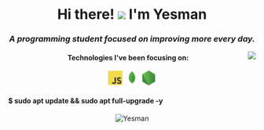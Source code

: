 <h1 align="center">
	Hi there! 
	<img 
        src="https://raw.githubusercontent.com/kaueMarques/kaueMarques/master/hi.gif" 
        width="30px"
    >
    I'm Yesman
</h1>

<h3 align="center">
	<i>A programming student focused on improving more every day.</i>
</h3>

<img align="right" src="https://github-readme-stats.vercel.app/api/top-langs/?username=yesmanic&layout=compact&bg_color=0D1117&hide_border=true&title_color=FFFFFF&text_color=FFFFFF" />

<h4 align="center">Technologies I've been focusing on:</h4>

<p align="center">
<code><img height="30" src="https://raw.githubusercontent.com/devicons/devicon/master/icons/javascript/javascript-original.svg"></code>
<code><img height="30" src="https://raw.githubusercontent.com/devicons/devicon/master/icons/mongodb/mongodb-original.svg"></code>
<code><img height="30" src="https://raw.githubusercontent.com/devicons/devicon/master/icons/nodejs/nodejs-original.svg"></code>   
</p>

#### $ sudo apt update && sudo apt full-upgrade -y
<p align="center">
	<img 
		src="https://github-readme-stats.vercel.app/api?username=yesmanic&show_icons=true&bg_color=0D1117&hide_border=true&title_color=FFFFFF&text_color=FFFFFF" 
		alt="Yesman"
	/>
</p>
